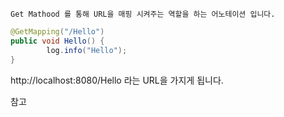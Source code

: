 	Get Mathood 를 통해 URL을 매핑 시켜주는 역할을 하는 어노테이션 입니다.

```java
@GetMapping("/Hello")
public void Hello() {
		log.info("Hello");
}
```

http://localhost:8080/Hello 라는 URL을 가지게 됩니다.


참고
